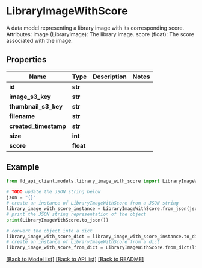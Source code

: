 # LibraryImageWithScore

A data model representing a library image with its corresponding score. Attributes:     image (LibraryImage): The library image.     score (float): The score associated with the image.

## Properties

Name | Type | Description | Notes
------------ | ------------- | ------------- | -------------
**id** | **str** |  | 
**image_s3_key** | **str** |  | 
**thumbnail_s3_key** | **str** |  | 
**filename** | **str** |  | 
**created_timestamp** | **str** |  | 
**size** | **int** |  | 
**score** | **float** |  | 

## Example

```python
from fd_api_client.models.library_image_with_score import LibraryImageWithScore

# TODO update the JSON string below
json = "{}"
# create an instance of LibraryImageWithScore from a JSON string
library_image_with_score_instance = LibraryImageWithScore.from_json(json)
# print the JSON string representation of the object
print(LibraryImageWithScore.to_json())

# convert the object into a dict
library_image_with_score_dict = library_image_with_score_instance.to_dict()
# create an instance of LibraryImageWithScore from a dict
library_image_with_score_from_dict = LibraryImageWithScore.from_dict(library_image_with_score_dict)
```
[[Back to Model list]](../README.md#documentation-for-models) [[Back to API list]](../README.md#documentation-for-api-endpoints) [[Back to README]](../README.md)


